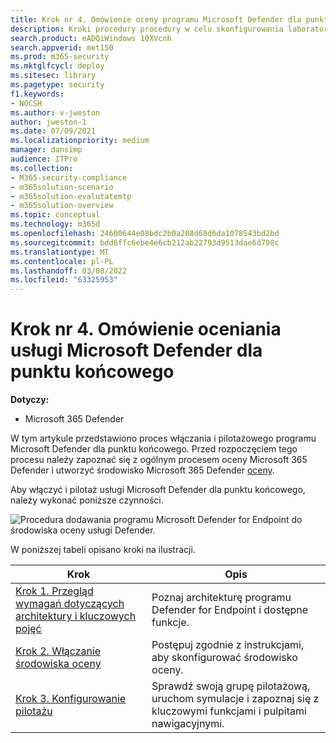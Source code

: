 ```yaml
---
title: Krok nr 4. Omówienie oceny programu Microsoft Defender dla punktu końcowego, w tym recenzowanie architektury
description: Kroki procedury procedury w celu skonfigurowania laboratorium Microsoft 365 Defender próbnego lub środowiska pilotażowego. Przetestuj i poznaj sposób, w jaki rozwiązanie zabezpieczeń zostało zaprojektowane w celu ochrony urządzeń, tożsamości, danych i aplikacji w Twojej organizacji.
search.product: eADQiWindows 10XVcnh
search.appverid: met150
ms.prod: m365-security
ms.mktglfcycl: deploy
ms.sitesec: library
ms.pagetype: security
f1.keywords:
- NOCSH
ms.author: v-jweston
author: jweston-1
ms.date: 07/09/2021
ms.localizationpriority: medium
manager: dansimp
audience: ITPro
ms.collection:
- M365-security-compliance
- m365solution-scenario
- m365solution-evalutatemtp
- m365solution-overview
ms.topic: conceptual
ms.technology: m365d
ms.openlocfilehash: 24600644e08bdc2b0a208d68d6da1078543bd2bd
ms.sourcegitcommit: bdd6ffc6ebe4e6cb212ab22793d9513dae6d798c
ms.translationtype: MT
ms.contentlocale: pl-PL
ms.lasthandoff: 03/08/2022
ms.locfileid: "63325953"
---
```

# <a name="step-4-evaluate-microsoft-defender-for-endpoint-overview"></a>Krok nr 4. Omówienie oceniania usługi Microsoft Defender dla punktu końcowego

**Dotyczy:**

- Microsoft 365 Defender


W tym artykule przedstawiono proces włączania i pilotażowego programu Microsoft Defender dla punktu końcowego. Przed rozpoczęciem tego procesu należy zapoznać się z ogólnym procesem oceny Microsoft 365 Defender i utworzyć środowisko [](eval-overview.md) Microsoft 365 Defender [oceny](eval-create-eval-environment.md). 
<br>

Aby włączyć i pilotaż usługi Microsoft Defender dla punktu końcowego, należy wykonać poniższe czynności.

![Procedura dodawania programu Microsoft Defender for Endpoint do środowiska oceny usługi Defender.](../../media/defender/m365-defender-endpoint-eval-steps.png)


W poniższej tabeli opisano kroki na ilustracji.

 |Krok   |Opis
|---------|---------|
| [Krok 1. Przegląd wymagań dotyczących architektury i kluczowych pojęć](eval-defender-endpoint-architecture.md)    | Poznaj architekturę programu Defender for Endpoint i dostępne funkcje.       |
|[Krok 2. Włączanie środowiska oceny](eval-defender-endpoint-enable-eval.md)     |   Postępuj zgodnie z instrukcjami, aby skonfigurować środowisko oceny.      |
|[Krok 3. Konfigurowanie pilotażu ](eval-defender-endpoint-pilot.md)    |    Sprawdź swoją grupę pilotażową, uruchom symulacje i zapoznaj się z kluczowymi funkcjami i pulpitami nawigacyjnymi.     |


